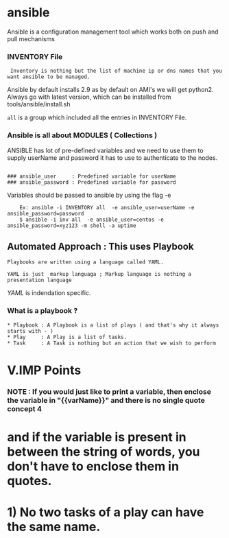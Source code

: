 # ansible

Ansible is a configuration management tool which works both on push and pull mechanisms


### INVENTORY File

```
 Inventory is nothing but the list of machine ip or dns names that you want ansible to be managed.
 ```

Ansible by default installs 2.9 as by default on AMI's we will get python2.
Always go with latest version, which can be installed from tools/ansible/install.sh 

`all` is a group which included all the entries in INVENTORY File.


### Ansible is all about MODULES ( Collections )


ANSIBLE has lot of pre-defined variables and we need to use them to supply userName and password it has to use to authenticate to the nodes.
```

### ansible_user     : Predefined variable for userName 
### ansible_password : Predefined variable for password  
```

Variables should be passed to ansible by using the flag -e 

```
    Ex: ansible -i INVENTORY all  -e ansible_user=userName -e ansible_password=password 
    $ ansible -i inv all  -e ansible_user=centos -e ansible_password=xyz123 -m shell -a uptime
```



## Automated Approach : This uses Playbook 

```
Playbooks are written using a language called YAML.

YAML is just  markup languaga ; Markup language is nothing a presentation language

```

*YAML*  is indendation specific.


### What is a playbook ?

```
* Playbook : A Playbook is a list of plays ( and that's why it always starts with - )
* Play     : A Play is a list of tasks.
* Task     : A Task is nothing but an action that we wish to perform

```

# V.IMP Points

### NOTE :  If you would just like to print a variable, then enclose the variable in "{{varName}}" and there is no single quote concept 4
#           and if the variable is present in between the string of words, you don't have to enclose them in quotes.

#           1) No two tasks of a play can have the same name.

